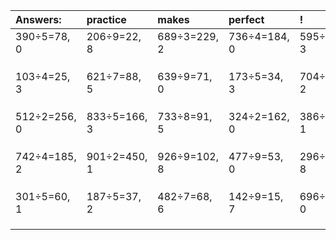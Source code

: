 | Answers: | practice | makes | perfect | ! |
| :--- | :--- | :--- | :--- | :--- |
| 390÷5=78, 0 | 206÷9=22, 8 | 689÷3=229, 2 | 736÷4=184, 0 | 595÷8=74, 3 | 
|   |   |   |   |   | 
|   |   |   |   |   | 
|   |   |   |   |   | 
| 103÷4=25, 3 | 621÷7=88, 5 | 639÷9=71, 0 | 173÷5=34, 3 | 704÷3=234, 2 | 
|   |   |   |   |   | 
|   |   |   |   |   | 
|   |   |   |   |   | 
| 512÷2=256, 0 | 833÷5=166, 3 | 733÷8=91, 5 | 324÷2=162, 0 | 386÷5=77, 1 | 
|   |   |   |   |   | 
|   |   |   |   |   | 
|   |   |   |   |   | 
| 742÷4=185, 2 | 901÷2=450, 1 | 926÷9=102, 8 | 477÷9=53, 0 | 296÷9=32, 8 | 
|   |   |   |   |   | 
|   |   |   |   |   | 
|   |   |   |   |   | 
| 301÷5=60, 1 | 187÷5=37, 2 | 482÷7=68, 6 | 142÷9=15, 7 | 696÷4=174, 0 | 
|   |   |   |   |   | 
|   |   |   |   |   | 
|   |   |   |   |   | 
